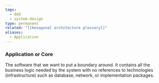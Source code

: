 ```yaml
---
tags:
  - ddd
  - system-design
type: permanent
related: "[[hexagonal architecture glossary]]"
aliases:
  - Application
---
```

### Application or Core
The software that we want to put a boundary around. It contains all the business logic needed by the system with no references to technologies (infrastructure) such as database, network, or implementation packages.

